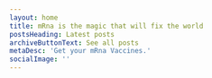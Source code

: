 ```yaml
---
layout: home
title: mRna is the magic that will fix the world
postsHeading: Latest posts
archiveButtonText: See all posts
metaDesc: 'Get your mRna Vaccines.'
socialImage: ''
---
```


